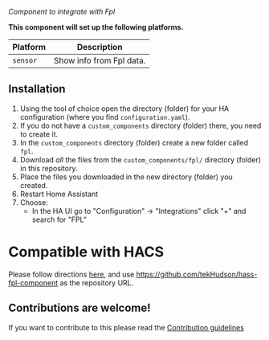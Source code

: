 _Component to integrate with Fpl_

**This component will set up the following platforms.**

Platform | Description
-- | --
`sensor` | Show info from Fpl data.


## Installation

1. Using the tool of choice open the directory (folder) for your HA configuration (where you find `configuration.yaml`).
2. If you do not have a `custom_components` directory (folder) there, you need to create it.
3. In the `custom_components` directory (folder) create a new folder called `fpl`.
4. Download _all_ the files from the `custom_components/fpl/` directory (folder) in this repository.
5. Place the files you downloaded in the new directory (folder) you created.
6. Restart Home Assistant
7. Choose:
   - In the HA UI go to "Configuration" -> "Integrations" click "+" and search for "FPL"

# Compatible with HACS
Please follow directions [here](https://hacs.xyz/docs/faq/custom_repositories/), and use https://github.com/tekHudson/hass-fpl-component as the repository URL.
## Contributions are welcome!

If you want to contribute to this please read the [Contribution guidelines](CONTRIBUTING.md)

[custom_components/hass-fpl-component]: https://github.com/tekhudson/custom_components/hass-fpl-component
[buymecoffee]: https://www.buymeacoffee.com/tekhudson
[commits-shield]: https://img.shields.io/github/commit-activity/y/tekhudson/custom_components/hass-fpl-component.svg?style=for-the-badge
[commits]: https://github.com/tekhudson/custom_components/hass-fpl-component/commits/main
[releases-shield]: https://img.shields.io/github/release/tekhudson/custom_components/hass-fpl-component.svg?style=for-the-badge
[releases]: https://github.com/tekhudson/custom_components/hass-fpl-component/releases
